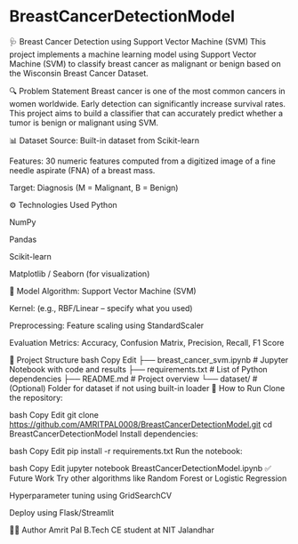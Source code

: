 # BreastCancerDetectionModel
🩺 Breast Cancer Detection using Support Vector Machine (SVM)
This project implements a machine learning model using Support Vector Machine (SVM) to classify breast cancer as malignant or benign based on the Wisconsin Breast Cancer Dataset.

🔍 Problem Statement
Breast cancer is one of the most common cancers in women worldwide. Early detection can significantly increase survival rates. This project aims to build a classifier that can accurately predict whether a tumor is benign or malignant using SVM.

📊 Dataset
Source: Built-in dataset from Scikit-learn

Features: 30 numeric features computed from a digitized image of a fine needle aspirate (FNA) of a breast mass.

Target: Diagnosis (M = Malignant, B = Benign)

⚙️ Technologies Used
Python

NumPy

Pandas

Scikit-learn

Matplotlib / Seaborn (for visualization)

🧠 Model
Algorithm: Support Vector Machine (SVM)

Kernel: (e.g., RBF/Linear – specify what you used)

Preprocessing: Feature scaling using StandardScaler

Evaluation Metrics: Accuracy, Confusion Matrix, Precision, Recall, F1 Score



📁 Project Structure
bash
Copy
Edit
├── breast_cancer_svm.ipynb     # Jupyter Notebook with code and results
├── requirements.txt            # List of Python dependencies
├── README.md                   # Project overview
└── dataset/                    # (Optional) Folder for dataset if not using built-in loader
🚀 How to Run
Clone the repository:

bash
Copy
Edit
git clone https://github.com/AMRITPAL0008/BreastCancerDetectionModel.git
cd BreastCancerDetectionModel
Install dependencies:

bash
Copy
Edit
pip install -r requirements.txt
Run the notebook:

bash
Copy
Edit
jupyter notebook BreastCancerDetectionModel.ipynb
✅ Future Work
Try other algorithms like Random Forest or Logistic Regression

Hyperparameter tuning using GridSearchCV

Deploy using Flask/Streamlit

🧑‍💻 Author
Amrit Pal
B.Tech CE student at NIT Jalandhar
